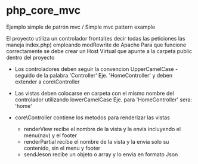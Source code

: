 # php_core_mvc
Ejemplo simple de patrón mvc / Simple mvc pattern example

El proyecto utiliza un controlador frontal(es decir todas las peticiones las maneja index.php) empleando modRewrite de Apache
Para que funcione correctamente se debe crear un Host Virtual que apunte a la carpeta public dentro del proyecto

- Los controladores deben seguir la convencion UpperCamelCase - seguido de la palabra 'Controller' Eje. 'HomeController' y deben extender a core\Controller 
- Las vistas deben colocarse en carpeta con el mismo nombre del controlador utilizando lowerCamelCase Eje. para 'HomeController' sera: 'home'

- core\Controller contiene los metodos para renderizar las vistas
  - renderView recibe el nombre de la vista y la envia incluyendo el menu(nav) y el footer
  - renderPartial recibe el nombre de la vista y la envia solo su contenido, sin el menu y footer
  - sendJeson recibe un objeto o array y lo envia en formato Json
